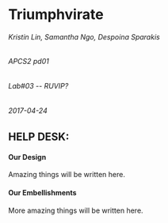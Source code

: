 # Triumphvirate

###### Kristin Lin, Samantha Ngo, Despoina Sparakis
###### APCS2 pd01
###### Lab#03 -- RUVIP?
###### 2017-04-24


## HELP DESK:

#### Our Design

Amazing things will be written here.

#### Our Embellishments

More amazing things will be written here.